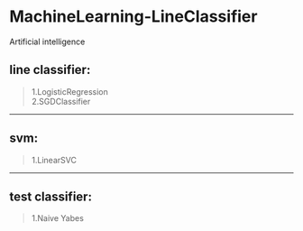 # MachineLearning-LineClassifier
 Artificial intelligence

## line classifier:
>1.LogisticRegression <br>
>2.SGDClassifier <br>
----------------------------
## svm:
>1.LinearSVC <br>
----------------------------
## test classifier:
>1.Naive Yabes
